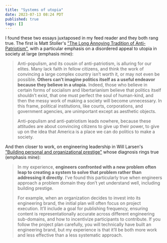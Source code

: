 ```yaml
---
title: "Systems of utopia"
date: 2023-07-13 08:24 PDT
published: true
tags: []
---
```


I found these two essays juxtaposed in my feed reader and they both rang true. The first is Matt Stoller's ["The Long Annoying Tradition of Anti-Patriotism"](https://www.thebignewsletter.com/p/the-long-annoying-tradition-of-anti), with a particular emphasis on a disordered appeal to utopia in society at large (emphasis mine):

<blockquote markdown="1">

Anti-populism, and its cousin of anti-patriotism, is alluring for our elites. Many lack faith in fellow citizens, and think the work of convincing a large complex country isn’t worth it, or may not even be possible. **Others can’t imagine politics itself as a useful endeavor because they believe in a utopia.** Indeed, those who believe in certain forms of socialism and libertarianism believe that politics itself shouldn’t exist, that one must perfect the soul of human-kind, and then the messy work of making a society will become unnecessary. In this frame, political institutions, like courts, corporations, and government agencies, are unimportant except as aesthetic objects.

Anti-populism and anti-patriotism leads nowhere, because these attitudes are about convincing citizens to give up their power, to give up on the idea that America is a place we can do politics to make a society.

</blockquote>

And then closer to work, on engineering leadership in Will Larsen's ["Building personal and organizational prestige"](https://lethain.com/building-prestige/) whose diagnosis rings true (emphasis mine):

<blockquote markdown=1>

In my experience, **engineers confronted with a new problem often leap to creating a system to solve that problem rather than addressing it directly**. I’ve found this particularly true when engineers approach a problem domain they don’t yet understand well, including building prestige.

For example, when an organization decides to invest into its engineering brand, the initial plan will often focus on project execution. It’ll include a goal for publishing frequency, ensuring content is representationally accurate across different engineering sub-domains, and how to incentivize participants to contribute. If you follow the project plan carefully, you will technically have built an engineering brand, but my experience is that it’ll be both more work and less effective than a less systematic approach.

</blockquote

